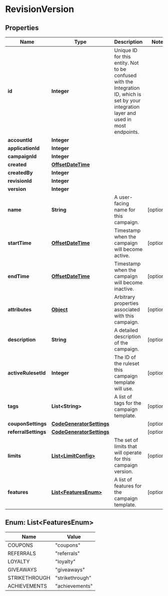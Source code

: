 

# RevisionVersion


## Properties

Name | Type | Description | Notes
------------ | ------------- | ------------- | -------------
**id** | **Integer** | Unique ID for this entity. Not to be confused with the Integration ID, which is set by your integration layer and used in most endpoints. | 
**accountId** | **Integer** |  | 
**applicationId** | **Integer** |  | 
**campaignId** | **Integer** |  | 
**created** | [**OffsetDateTime**](OffsetDateTime.md) |  | 
**createdBy** | **Integer** |  | 
**revisionId** | **Integer** |  | 
**version** | **Integer** |  | 
**name** | **String** | A user-facing name for this campaign. |  [optional]
**startTime** | [**OffsetDateTime**](OffsetDateTime.md) | Timestamp when the campaign will become active. |  [optional]
**endTime** | [**OffsetDateTime**](OffsetDateTime.md) | Timestamp when the campaign will become inactive. |  [optional]
**attributes** | [**Object**](.md) | Arbitrary properties associated with this campaign. |  [optional]
**description** | **String** | A detailed description of the campaign. |  [optional]
**activeRulesetId** | **Integer** | The ID of the ruleset this campaign template will use. |  [optional]
**tags** | **List&lt;String&gt;** | A list of tags for the campaign template. |  [optional]
**couponSettings** | [**CodeGeneratorSettings**](CodeGeneratorSettings.md) |  |  [optional]
**referralSettings** | [**CodeGeneratorSettings**](CodeGeneratorSettings.md) |  |  [optional]
**limits** | [**List&lt;LimitConfig&gt;**](LimitConfig.md) | The set of limits that will operate for this campaign version. |  [optional]
**features** | [**List&lt;FeaturesEnum&gt;**](#List&lt;FeaturesEnum&gt;) | A list of features for the campaign template. |  [optional]



## Enum: List&lt;FeaturesEnum&gt;

Name | Value
---- | -----
COUPONS | &quot;coupons&quot;
REFERRALS | &quot;referrals&quot;
LOYALTY | &quot;loyalty&quot;
GIVEAWAYS | &quot;giveaways&quot;
STRIKETHROUGH | &quot;strikethrough&quot;
ACHIEVEMENTS | &quot;achievements&quot;




